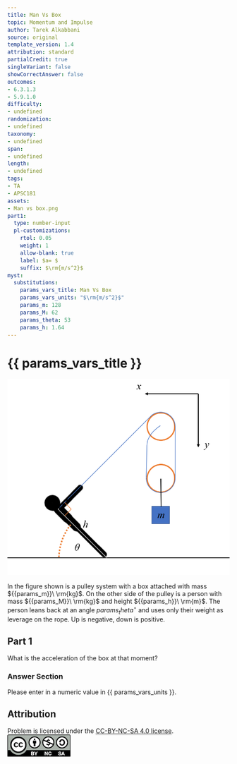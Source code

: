 ```yaml
---
title: Man Vs Box
topic: Momentum and Impulse
author: Tarek Alkabbani
source: original
template_version: 1.4
attribution: standard
partialCredit: true
singleVariant: false
showCorrectAnswer: false
outcomes:
- 6.3.1.3
- 5.9.1.0
difficulty:
- undefined
randomization:
- undefined
taxonomy:
- undefined
span:
- undefined
length:
- undefined
tags:
- TA
- APSC181
assets:
- Man vs box.png
part1:
  type: number-input
  pl-customizations:
    rtol: 0.05
    weight: 1
    allow-blank: true
    label: $a= $
    suffix: $\rm{m/s^2}$
myst:
  substitutions:
    params_vars_title: Man Vs Box
    params_vars_units: "$\rm{m/s^2}$"
    params_m: 128
    params_M: 62
    params_theta: 53
    params_h: 1.64
---
```

# {{ params_vars_title }}
<img src="Man vs box.png" width=700>

In the figure shown is a pulley system with a box attached with mass ${{params_m}}\ \rm{kg}$. On the other side of the pulley is a person with mass ${{params_M}}\ \rm{kg}$ and height ${{params_h}}\ \rm{m}$.
The person leans back at an angle ${{params_theta}}^\circ$  and uses only their weight as leverage on the rope.
Up is negative, down is positive.

## Part 1

What is the acceleration of the box at that moment?

### Answer Section

Please enter in a numeric value in {{ params_vars_units }}.

## Attribution

Problem is licensed under the [CC-BY-NC-SA 4.0 license](https://creativecommons.org/licenses/by-nc-sa/4.0/).<br> ![The Creative Commons 4.0 license requiring attribution-BY, non-commercial-NC, and share-alike-SA license.](https://raw.githubusercontent.com/firasm/bits/master/by-nc-sa.png)